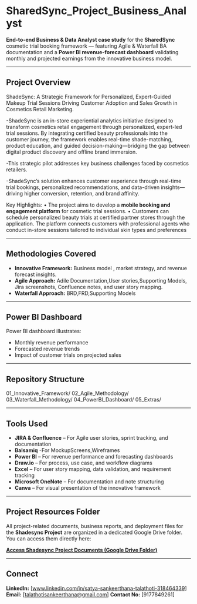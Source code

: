 # SharedSync_Project_Business_Analyst

**End-to-end Business & Data Analyst case study** for the **SharedSync** cosmetic trial booking framework — featuring Agile & Waterfall BA documentation and a **Power BI revenue-forecast dashboard** validating monthly and projected earnings from the innovative business model.

---

## Project Overview
ShadeSync: A Strategic Framework for Personalized, Expert-Guided Makeup Trial Sessions Driving Customer Adoption and Sales Growth in Cosmetics Retail Marketing.

-ShadeSync is an in-store experiential analytics initiative designed to transform cosmetics retail engagement through personalized, expert-led trial sessions. By integrating certified beauty professionals into the customer journey, the framework enables real-time shade-matching, product education, and guided decision-making—bridging the gap between digital product discovery and offline brand immersion.

-This strategic pilot addresses key business challenges faced by cosmetics retailers.

-ShadeSync’s solution enhances customer experience through real-time trial bookings, personalized recommendations, and data-driven insights—driving higher conversion, retention, and brand affinity.

Key Highlights:
	• The project aims to develop a **mobile booking and engagement platform** for cosmetic trial sessions.
	• Customers can schedule personalized beauty trials at certified partner stores through the application.
The platform connects customers with professional agents who conduct in-store sessions tailored to individual skin types and preferences


---

## Methodologies Covered
- **Innovative Framework:** Business model , market strategy, and revenue forecast insights.
- **Agile Approach:** Adile Documentation,User stories,Supporting Models, Jira screenshots, Confluence notes, and user story mapping.  
- **Waterfall Approach:** BRD,FRD,Supporting Models


---

## Power BI Dashboard
Power BI dashboard illustrates:
- Monthly revenue performance  
- Forecasted revenue trends  
- Impact of customer trials on projected sales  

---

## Repository Structure
01_Innovative_Framework/
02_Agile_Methodology/
03_Waterfall_Methodology/
04_PowerBI_Dashboard/
05_Extras/

---

## Tools Used
- **JIRA & Confluence** – For Agile user stories, sprint tracking, and documentation
- **Balsamiq** -For MockupScreens,Wireframes
- **Power BI** – For revenue performance and forecasting dashboards  
- **Draw.io** – For process, use case, and workflow diagrams  
- **Excel** – For user story mapping, data validation, and requirement tracking  
- **Microsoft OneNote** – For documentation and note structuring  
- **Canva** – For visual presentation of the innovative framework  

---


## Project Resources Folder

All project-related documents, business reports, and deployment files for the **Shadesync Project** are organized in a dedicated Google Drive folder.  
You can access them directly here:

[**Access Shadesync Project Documents (Google Drive Folder)**](https://drive.google.com/drive/folders/1KWRcrnpz1oF2C-LnA-lYeFs-h_1yDJ4r?usp=sharing)

---


## Connect
**LinkedIn:** [www.linkedin.com/in/satya-sankeerthana-talathoti-318464339]  
**Email:** [talathotisankeerthana@gmail.com]
**Contact No:** [9177849261] 

